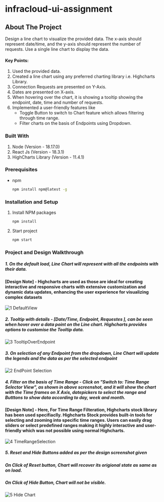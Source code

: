 # infracloud-ui-assignment

<!-- ABOUT THE PROJECT -->
## About The Project
  Design a line chart to visualize the provided data. The x-axis should represent date/time, and
  the y-axis should represent the number of requests. Use a single line chart to display the data.
  #### Key Points:
  1. Used the provided data.
  2. Created a line chart using any preferred charting library i.e. Highcharts Library.
  3. Connection Requests are presented on Y-Axis.
  4. Dates are presented on X-axis.
  5. When hovering over the chart, it is showing a tooltip showing the endpoint, date, time and number of requests. 
  7. Implemented a user-friendly features like
      * Toggle Button to switch to Chart feature which allows filtering through time range.
      * Filter charts on the basis of Endpoints using Dropdown.


### Built With

1. Node (Version - 18.17.0)
2. React Js (Version - 18.3.1)
3. HighCharts Library (Version - 11.4.1)

### Prerequisites

* npm
  ```sh
  npm install npm@latest -g
  ```

### Installation and Setup

1. Install NPM packages
   ```sh
   npm install
   ```
2. Start project
   ```sh
   npm start
   ```
   
### Project and Design Walkthrough

 ##### 1. On the default load, Line Chart will represent with all the endpoints with their data.
 
 ####  [Design Note] - Highcharts are used as those are ideal for creating interactive and responsive charts with extensive customization and dynamic data updates, enhancing the user experience for visualizing complex datasets
   ![1 DefaultView](https://github.com/SukratiSharma/infracloud-ui-assignment/assets/29679942/e01f187f-0872-4119-aff6-ea29e42889b5)

 ##### 2. Tooltip with details - [Date/Time, Endpoint, Requestes ], can be seen when hover over a data point on the Line chart. Highcharts provides options to customise the Tooltip data. 
   ![3  TooltipOverEndpoint](https://github.com/SukratiSharma/infracloud-ui-assignment/assets/29679942/8c43cdfd-d331-4abd-bb55-a3c49260ed93)

 ##### 3. On selection of any Endpoint from the dropdown, Line Chart will update the legends and the data as per the selected endpoint
   ![2  EndPoint Selection](https://github.com/SukratiSharma/infracloud-ui-assignment/assets/29679942/36460fe5-f2d0-4693-be2e-7c06252cdee7)

 ##### 4. Filter on the basis of Time Range - Click on "Switch to: Time Range Selector View", as shown in above screenshot, and it will show the chart with the Time frames on X Axis, datepickers to select the range and Butttons to show data according to day, week and month.

 ####     [Design Note] - Here, For Time Range Filteration, Highcharts stock library has been used specifiaclly. Highcharts Stock provides built-in tools for selecting and zooming into specific time ranges. Users can easily drag sliders or select predefined ranges making it highly interactive and user-friendly which was not possible using normal Highcharts.
  ![4  TimeRangeSelection](https://github.com/SukratiSharma/infracloud-ui-assignment/assets/29679942/450a3257-efd4-4da2-a5d0-95157793a1a4)

 ##### 5. Reset and Hide Buttons added as per the design screenshot given
 #####    On Click of Reset button, Chart will recover its origional state as same as on load.
 #####    On Click of Hide Button, Chart will not be visible.
  ![5  Hide Chart](https://github.com/SukratiSharma/infracloud-ui-assignment/assets/29679942/1933b4c6-07e0-40db-8d4a-4185d31de03b)


   





